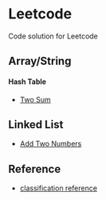 # Leetcode
Code solution for Leetcode


## Array/String
#### Hash Table
- [Two Sum](HashTable/1_TwoSum.md)

## Linked List
- [Add Two Numbers](LinkedList/2_AddTwoNumbers.md)


## Reference
- [classification reference](https://www.programcreek.com/2013/08/leetcode-problem-classification/)
